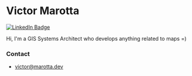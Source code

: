 # Victor Marotta

[![LinkedIn Badge](https://img.shields.io/badge/-Victor_Marotta-0077B5?style=flat-square&logo=linkedin&logoColor=white&link=https://linkedin.com/in/victor-marotta-5055ab60)](https://linkedin.com/in/victor-marotta-5055ab60)

Hi, I'm a GIS Systems Architect who develops anything related to maps =)

### Contact
- [victor@marotta.dev](mailto://victor@marotta.dev)
